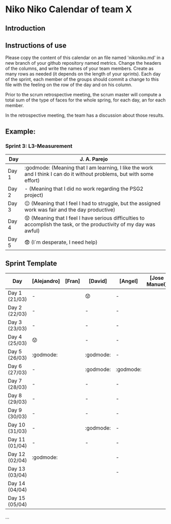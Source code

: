 # Niko Niko Calendar of team X
## Introduction

## Instructions of use
Please copy the content of this calendar on an file named 'nikoniko.md' in a new branch of your github repository named metrics.
Change the headers of the columns, and write the names of your team members.
Create as many rows as needed (it depends on the length of your sprints).
Each day of the sprint, each member of the groups should commit a change to this file with the feeling on the row of the day and on his column. 

Prior to the scrum retrospective meeting, the scrum master will compute a total sum of the type of faces for the whole spring, for each day, an for each member.

In the retrospective meeting, the team has a discussion about those results.

## Example:

### Sprint 3: L3-Measurement 

| Day           | J. A. Parejo  |
| ------------- | ------------- |
| Day 1         |    :godmode: (Meaning that I am learning, I like the work and I think I can do it without problems, but with some effort) |
| Day 2         |    - (Meaning that I did no work regarding the PSG2 project)           |
| Day 3         |    :neutral_face:  (Meaning that I feel I had to struggle, but the assigned work was fair and the day productive)          |:fearful:
| Day 4         |    :worried: (Meaning that I feel I have serious difficulties to accomplish the task, or the productivity of my day was awful)           |
| Day 5         |    :fearful:   (I´m desperate, I need help)        |


## Sprint Template

| Day            | [Alejandro] | [Fran] | [David]   | [Angel]   | [Jose Manuel] | [Miguel]       |
| -------------- | ----------- | ------ | --------- | --------- | ------------- | -------------- |
| Day 1 (21/03)  | -           |        | :worried: | -         |               | -              |
| Day 2 (22/03)  | -           |        | -         | -         |               | -              |
| Day 3 (23/03)  | -           |        | -         | -         |               | :neutral_face: |
| Day 4 (25/03)  | :worried:   |        | -         | -         |               | -              |
| Day 5 (26/03)  | :godmode:   |        | :godmode: | -         |               | :neutral_face: |
| Day 6 (27/03)  | -           |        | :godmode: | :godmode: |               | :godmode:      |
| Day 7 (28/03)  | -           |        | -         | -         |               | :godmode:      |
| Day 8 (29/03)  | -           |        | -         | -         |               |                |
| Day 9 (30/03)  | -           |        | -         | -         |               |                |
| Day 10 (31/03) | -           |        | :godmode: | -         |               |                |
| Day 11 (01/04) | -           |        | -         | -         |               |                |
| Day 12 (02/04) | :godmode:   |        |           | -         |               |                |
| Day 13 (03/04) |             |        |           | -         |               |                |
| Day 14 (04/04) |             |        |           |           |               |                |
| Day 15 (05/04) |             |        |           |           |               |                |
...
